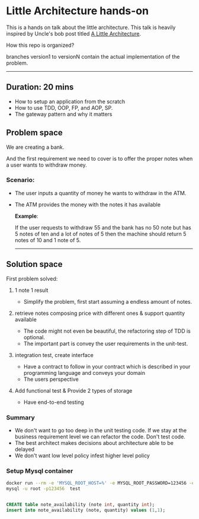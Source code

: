 # Little Architecture hands-on

This is a hands on talk about the little architecture.
This talk is heavily inspired by Uncle's bob post titled [A Little Architecture](https://blog.cleancoder.com/uncle-bob/2016/01/04/ALittleArchitecture.html).


How this repo is organized?

branches version1 to versionN contain the actual implementation of the problem.

----

## Duration: 20 mins

- How to setup an application from the scratch
- How to use TDD, OOP, FP, and AOP, SP.
- The gateway pattern and why it matters


## Problem space

We are creating a bank.

And the first requirement we need to cover is to offer the proper notes
when a user wants to withdraw money.

### Scenario:

- The user inputs a quantity of money he wants to withdraw in the ATM.
- The ATM provides the money with the notes it has available

    **Example**:

    If the user requests to withdraw 55 and the bank has no 50 note but has 5 notes of ten
    and a lot of notes of 5 then the machine should return 5 notes of 10 and 1 note of 5.

    ----

## Solution space

First problem solved:

1. 1 note 1 result

	- Simplify the problem, first start assuming a endless amount of notes.

2. retrieve notes composing price with different ones & support quantity available

	- The code might not even be beautiful, the refactoring step of TDD is optional.
	- The important part is convey the user requirements in the unit-test.

3. integration test, create interface
	- Have a contract to follow in your contract which is described in your programming language and conveys your domain
	- The users perspective

4. Add functional test & Provide 2 types of storage
	- Have end-to-end testing


### Summary

- We don't want to go too deep in the unit testing code. If we stay at the business requirement level we can refactor the code. Don't test code.
- The best architect makes decisions about architecture able to be delayed
- We don't want low level policy infest higher level policy


### Setup Mysql container

```sh
docker run --rm -e 'MYSQL_ROOT_HOST=%' -e MYSQL_ROOT_PASSWORD=123456 -e MYSQL_USER='gandalf' -e MYSQL_PASSWORD='gandalf' -e MYSQL_DATABASE=test -p 3306:3306 mysql:5.7 &
mysql -u root -p123456  test
```
```sql

CREATE table note_availability (note int, quantity int);
insert into note_availability (note, quantity) values (1,1);


```
